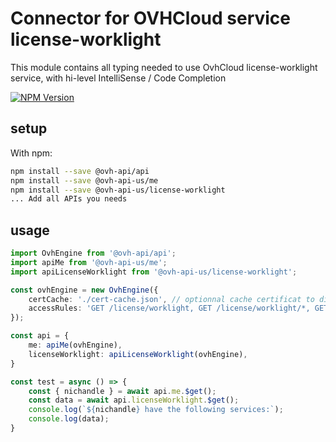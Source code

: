 # Connector for OVHCloud service license-worklight

This module contains all typing needed to use OvhCloud license-worklight service, with hi-level IntelliSense / Code Completion

[![NPM Version](https://img.shields.io/npm/v/@ovh-api-us/license-worklight.svg?style=flat)](https://www.npmjs.org/package/@ovh-api-us/license-worklight)

## setup

With npm:
````bash
npm install --save @ovh-api/api
npm install --save @ovh-api-us/me
npm install --save @ovh-api-us/license-worklight
... Add all APIs you needs
````

## usage

````typescript
import OvhEngine from '@ovh-api/api';
import apiMe from '@ovh-api-us/me';
import apiLicenseWorklight from '@ovh-api-us/license-worklight';

const ovhEngine = new OvhEngine({ 
    certCache: './cert-cache.json', // optionnal cache certificat to disk
    accessRules: 'GET /license/worklight, GET /license/worklight/*, GET /me', // optionnal limit the requested privileges.
});

const api = {
    me: apiMe(ovhEngine),
    licenseWorklight: apiLicenseWorklight(ovhEngine),
}

const test = async () => {
    const { nichandle } = await api.me.$get();
    const data = await api.licenseWorklight.$get();
    console.log(`${nichandle} have the following services:`);
    console.log(data);
}

````